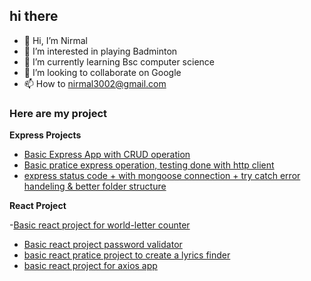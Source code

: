## hi there
- 👋 Hi, I’m Nirmal
- 👀 I’m interested in playing Badminton
- 🌱 I’m currently learning Bsc computer science
- 💞️ I’m looking to collaborate on Google
- 📫 How to nirmal3002@gmail.com

### Here are my project
**Express Projects**
- [Basic Express App with CRUD operation](https://github.com/nirmal3002/ExpressProject1)
- [Basic pratice express operation, testing done with http client ](https://github.com/nirmal3002/expressApp2)
- [express status code + with mongoose connection + try catch error handeling & better folder structure](https://github.com/nirmal3002/express-App2)

**React Project**

 -[Basic react project for world-letter counter](https://github.com/nirmal3002/reactApp-prog1/tree/main/wordletter-counter/src)
 - [Basic react project password validator](https://github.com/nirmal3002/reactApp-prog1/tree/main/password-validator)
 - [basic react pratice project to create a lyrics finder](https://github.com/nirmal3002/reactApp-prog1/tree/main/lyrics-finder)
 - [basic react project for axios app](https://github.com/nirmal3002/reactApp-prog1/tree/main/axios-app)
  
<!---
nirmal3002/nirmal3002 is a ✨ special ✨ repository because its `README.md` (this file) appears on your GitHub profile.
You can click the Preview link to take a look at your changes.
--->
